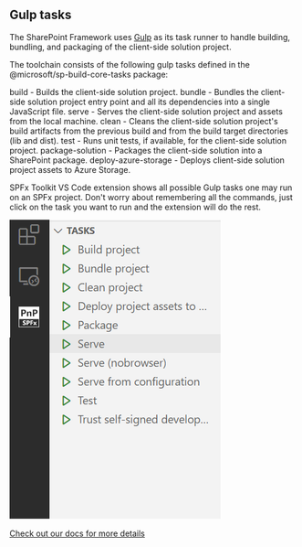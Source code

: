 ##  Gulp tasks

The SharePoint Framework uses [Gulp](https://gulpjs.com/) as its task runner to handle building, bundling, and packaging of the client-side solution project.

The toolchain consists of the following gulp tasks defined in the @microsoft/sp-build-core-tasks package:

build - Builds the client-side solution project.
bundle - Bundles the client-side solution project entry point and all its dependencies into a single JavaScript file.
serve - Serves the client-side solution project and assets from the local machine.
clean - Cleans the client-side solution project's build artifacts from the previous build and from the build target directories (lib and dist).
test - Runs unit tests, if available, for the client-side solution project.
package-solution - Packages the client-side solution into a SharePoint package.
deploy-azure-storage - Deploys client-side solution project assets to Azure Storage.


SPFx Toolkit VS Code extension shows all possible Gulp tasks one may run on an SPFx project. Don't worry about remembering all the commands, just click on the task you want to run and the extension will do the rest.

![Gulp Tasks](../images/tasks.png)

[Check out our docs for more details](https://github.com/pnp/vscode-viva/wiki/5.4-Gulp-tasks)
